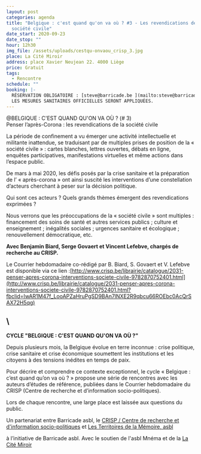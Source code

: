 ```yaml
---
layout: post
categories: agenda
title: "Belgique : c'est quand qu'on va où ? #3 - Les revendications de la
  société civile"
date_start: 2020-09-23
date_stop: ""
hour: 12h30
img_file: /assets/uploads/cestqu-onvaou_crisp_3.jpg
place: La Cité Miroir
address: place Xavier Neujean 22. 4000 Liège
price: Gratuit
tags:
  - Rencontre
schedule: ""
booking: |-
  RÉSERVATION OBLIGATOIRE : [steve@barricade.be ](mailto:steve@barricade.be)\
  LES MESURES SANITAIRES OFFICIELLES SERONT APPLIQUÉES.
---
```

@BELGIQUE : C'EST QUAND QU'ON VA OÙ ? (# 3)\
Penser l’après-Corona : les revendications de la société civile

La période de confinement a vu émerger une activité intellectuelle et militante inattendue, se traduisant par de multiples prises de position de la « société civile » : cartes blanches, lettres ouvertes, débats en ligne, enquêtes participatives, manifestations virtuelles et même actions dans l’espace public.

De mars à mai 2020, les défis posés par la crise sanitaire et la préparation de l’ « après-corona » ont ainsi suscité les interventions d’une constellation d’acteurs cherchant à peser sur la décision politique.

Qui sont ces acteurs ? Quels grands thèmes émergent des revendications exprimées ?

Nous verrons que les préoccupations de la « société civile » sont multiples : financement des soins de santé et autres services publics ; culture et enseignement ; inégalités sociales ; urgences sanitaire et écologique ; renouvellement démocratique, etc.

**Avec Benjamin Biard, Serge Govaert et Vincent Lefebve, chargés de recherche au CRISP.**

Le Courrier hebdomadaire co-rédigé par B. Biard, S. Govaert et V. Lefebve est disponible via ce lien :[http://www.crisp.be/librairie/catalogue/2031-penser-apres-corona-interventions-societe-civile-9782870752401.html](http://www.crisp.be/librairie/catalogue/2031-penser-apres-corona-interventions-societe-civile-9782870752401.html?fbclid=IwAR1M47f_LooAPZaHruPgSD9BAn7lNXE2R9qbcu66ROEbc0AcQrSAX72H5qg)



\
------------

**CYCLE "BELGIQUE : C'EST QUAND QU'ON VA OÙ ?"**

Depuis plusieurs mois, la Belgique évolue en terre inconnue : crise politique, crise sanitaire et crise économique soumettent les institutions et les citoyens à des tensions inédites en temps de paix.

Pour décrire et comprendre ce contexte exceptionnel, le cycle « Belgique : c’est quand qu’on va où ? » propose une série de rencontres avec les auteurs d’études de référence, publiées dans le Courrier hebdomadaire du CRISP (Centre de recherche et d’information socio-politiques).

Lors de chaque rencontre, une large place est laissée aux questions du public.

Un partenariat entre Barricade asbl, le [CRISP / Centre de recherche et d'information socio-politiques](https://www.facebook.com/www.crisp.be/) et [Les Territoires de la Mémoire, asbl](https://www.facebook.com/territoires.memoire/)

à l’initiative de Barricade asbl. Avec le soutien de l'asbl Mnéma et de la [La Cité Miroir](https://www.facebook.com/citemiroir/)